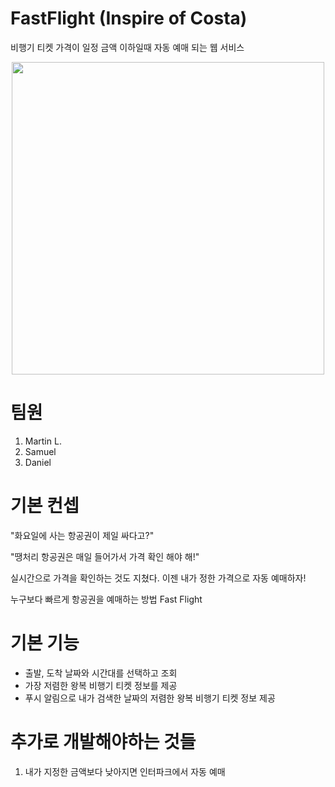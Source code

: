 # FastFlight (Inspire of Costa)
비행기 티켓 가격이 일정 금액 이하일때 자동 예매 되는 웹 서비스
<div align='center'>
  <img src="https://user-images.githubusercontent.com/26738367/72579553-c2e6e200-391c-11ea-9f92-72d7c29bddb3.jpg" width=500 />
</div>

# 팀원
 1. Martin L.
 2. Samuel
 3. Daniel

# 기본 컨셉
"화요일에 사는 항공권이 제일 싸다고?"

"땡처리 항공권은 매일 들어가서 가격 확인 해야 해!"

실시간으로 가격을 확인하는 것도 지쳤다. 이젠 내가 정한 가격으로 자동 예매하자!

누구보다 빠르게 항공권을 예매하는 방법 Fast Flight

# 기본 기능
  * 출발, 도착 날짜와 시간대를 선택하고 조회
  * 가장 저렴한 왕복 비행기 티켓 정보를 제공
  * 푸시 알림으로 내가 검색한 날짜의 저렴한 왕복 비행기 티켓 정보 제공

# 추가로 개발해야하는 것들
  1. 내가 지정한 금액보다 낮아지면 인터파크에서 자동 예매
  





